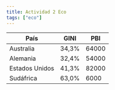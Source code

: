 ```yaml
---
title: Actividad 2 Eco
tags: ["eco"]
---
```


| País           | GINI  | PBI   |
| -------------- | ----- | ----- |
| Australia      | 34,3% | 64000 |
| Alemania       | 32,4% | 54000 |
| Estados Unidos | 41,3% | 82000 |
| Sudáfrica      | 63,0% | 6000  |
